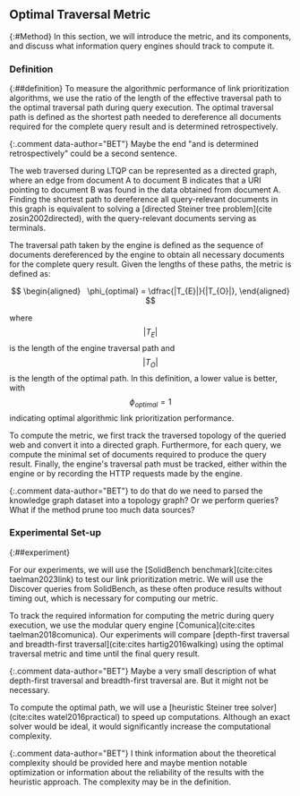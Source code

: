 ## Optimal Traversal Metric
{:#Method}
In this section, we will introduce the metric, and its components, and discuss what information query engines should track to compute it.

### Definition
{:##definition}
To measure the algorithmic performance of link prioritization algorithms, we use the ratio of the length of the effective traversal path to the optimal traversal path during query execution. 
The optimal traversal path is defined as the shortest path needed to dereference all documents required for the complete query result and is determined retrospectively.

{:.comment data-author="BET"} Maybe the end "and is determined retrospectively" could be a second sentence.

The web traversed during LTQP can be represented as a directed graph, where an edge from document A to document B indicates that a URI pointing to document B was found in the data obtained from document A. 
Finding the shortest path to dereference all query-relevant documents in this graph is equivalent to solving a [directed Steiner tree problem](cite
zosin2002directed), with the query-relevant documents serving as terminals.

The traversal path taken by the engine is defined as the sequence of documents dereferenced by the engine to obtain all necessary documents for the complete query result. 
Given the lengths of these paths, the metric is defined as:


$$
\begin{aligned}
  \phi_{optimal} = \dfrac{|T_{E}|}{|T_{O}|},
\end{aligned}
$$



where $$ |T_{E}| $$ is the length of the engine traversal path and $$ |T_{O}| $$ is the length of the optimal path. 
In this definition, a lower value is better, with $$ \phi_{optimal} = 1 $$ indicating optimal algorithmic link prioritization performance.

To compute the metric, we first track the traversed topology of the queried web and convert it into a directed graph. Furthermore, for each query, we compute the minimal set of documents required to produce the query result. 
Finally, the engine's traversal path must be tracked, either within the engine or by recording the HTTP requests made by the engine.

{:.comment data-author="BET"} to do that do we need to parsed the knowledge graph dataset into a topology graph? Or we perform queries? What if the
method prune too much data sources?

### Experimental Set-up
{:##experiment}

For our experiments, we will use the [SolidBench benchmark](cite:cites taelman2023link) to test our link prioritization metric. 
We will use the Discover queries from SolidBench, as these often produce results without timing out, which is necessary for computing our metric.

To track the required information for computing the metric during query execution, we use the modular query engine [Comunica](cite:cites taelman2018comunica).
Our experiments will compare [depth-first traversal and breadth-first traversal](cite:cites hartig2016walking) using the optimal traversal metric and time until the final query result.

{:.comment data-author="BET"} Maybe a very small description of what depth-first traversal and breadth-first traversal are. But it might not be necessary.

To compute the optimal path, we will use a [heuristic Steiner tree solver](cite:cites watel2016practical) to speed up computations. Although an exact solver would be ideal, it would significantly increase the computational complexity.


{:.comment data-author="BET"} I think information about the theoretical complexity should be provided here and maybe mention notable optimization or information about the reliability of the results with the heuristic approach. The complexity may be in the definition.